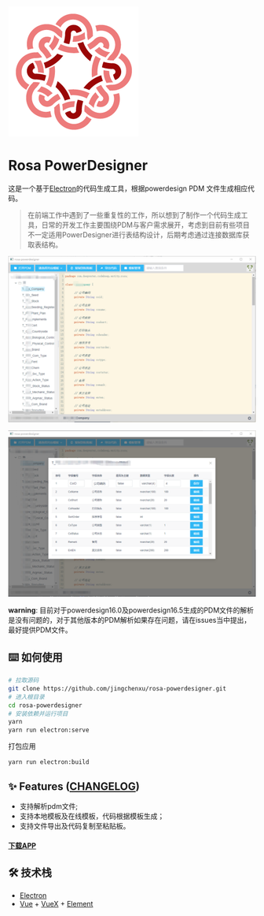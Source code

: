 ![Rosa](./public/rosa.png)

# Rosa PowerDesigner

这是一个基于[Electron](https://electronjs.org/)的代码生成工具，根据powerdesign PDM 文件生成相应代码。
> 在前端工作中遇到了一些重复性的工作，所以想到了制作一个代码生成工具，日常的开发工作主要围绕PDM与客户需求展开，考虑到目前有些项目不一定适用PowerDesigner进行表结构设计，后期考虑通过连接数据库获取表结构。

![app-shoot-1](./public/img/app-shoot-1.png)

![app-shoot-2](./public/img/app-shoot-2.png)

**warning**: 目前对于powerdesign16.0及powerdesign16.5生成的PDM文件的解析是没有问题的，对于其他版本的PDM解析如果存在问题，请在issues当中提出，最好提供PDM文件。

## ⌨️ 如何使用

``` bash
# 拉取源码
git clone https://github.com/jingchenxu/rosa-powerdesigner.git
# 进入根目录
cd rosa-powerdesigner
# 安装依赖并运行项目
yarn
yarn run electron:serve
```

打包应用

``` shell
yarn run electron:build
```

## ✨ Features ([CHANGELOG](CHANGELOG.md))

- 支持解析pdm文件;
- 支持本地模板及在线模板，代码根据模板生成；
- 支持文件导出及代码复制至粘贴板。

#### [下载APP](https://github.com/jingchenxu/rosa-powerdesigner/releases)

## 🛠 技术栈

- [Electron](https://electronjs.org/)
- [Vue](https://vuejs.org/) + [VueX](https://vuex.vuejs.org/) + [Element](https://element.eleme.io)

